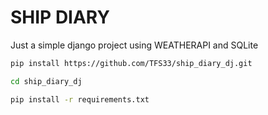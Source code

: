 # SHIP DIARY

Just a simple django project using WEATHERAPI and SQLite

```bash
pip install https://github.com/TFS33/ship_diary_dj.git
```

```bash
cd ship_diary_dj
```

```bash
pip install -r requirements.txt
```